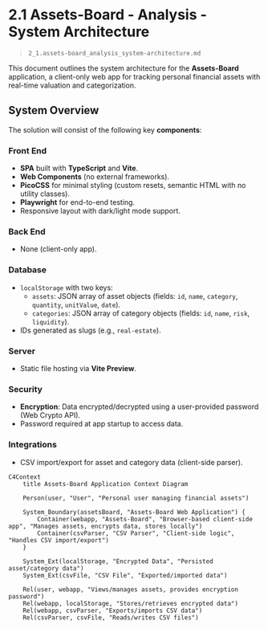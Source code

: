 # 2.1 Assets-Board - Analysis - System Architecture

> `2_1.assets-board_analysis_system-architecture.md`

This document outlines the system architecture for the **Assets-Board** application, a client-only web app for tracking personal financial assets with real-time valuation and categorization.

## System Overview

The solution will consist of the following key **components**:

### Front End  
- **SPA** built with **TypeScript** and **Vite**.  
- **Web Components** (no external frameworks).  
- **PicoCSS** for minimal styling (custom resets, semantic HTML with no utility classes).  
- **Playwright** for end-to-end testing.  
- Responsive layout with dark/light mode support.  

### Back End  
- None (client-only app).  

### Database  
- `localStorage` with two keys:  
  - `assets`: JSON array of asset objects (fields: `id`, `name`, `category`, `quantity`, `unitValue`, `date`).  
  - `categories`: JSON array of category objects (fields: `id`, `name`, `risk`, `liquidity`).  
- IDs generated as slugs (e.g., `real-estate`).  

### Server  
- Static file hosting via **Vite Preview**.  

### Security  
- **Encryption**: Data encrypted/decrypted using a user-provided password (Web Crypto API).  
- Password required at app startup to access data.  

### Integrations  
- CSV import/export for asset and category data (client-side parser).  

```mermaid
C4Context
    title Assets-Board Application Context Diagram
    
    Person(user, "User", "Personal user managing financial assets")
    
    System_Boundary(assetsBoard, "Assets-Board Web Application") {
        Container(webapp, "Assets-Board", "Browser-based client-side app", "Manages assets, encrypts data, stores locally")
        Container(csvParser, "CSV Parser", "Client-side logic", "Handles CSV import/export")
    }
    
    System_Ext(localStorage, "Encrypted Data", "Persisted asset/category data")
    System_Ext(csvFile, "CSV File", "Exported/imported data")
    
    Rel(user, webapp, "Views/manages assets, provides encryption password")
    Rel(webapp, localStorage, "Stores/retrieves encrypted data")
    Rel(webapp, csvParser, "Exports/imports CSV data")
    Rel(csvParser, csvFile, "Reads/writes CSV files")